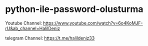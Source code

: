 # python-ile-password-olusturma

Youtube Channel:
https://www.youtube.com/watch?v=6o4KoMJF-rU&ab_channel=HalilDeniz

telegram Channel: 
https://t.me/halildeniz33
